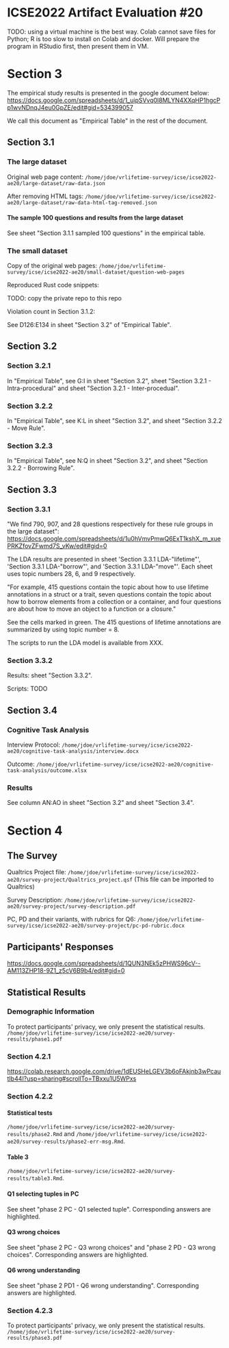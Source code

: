 # ICSE2022 Artifact Evaluation #20
TODO: using a virtual machine is the best way. Colab cannot save files for Python; R is too slow to install on Colab and docker. 
Will prepare the program in RStudio first, then present them in VM.

# Section 3
The empirical study results is presented in the google document below:
https://docs.google.com/spreadsheets/d/1_uipSVvq0l8MLYN4XXqHP1hgcPp1wvNDnqJ4eu0GpZE/edit#gid=534399057

We call this document as "Empirical Table" in the rest of the document.

## Section 3.1
### The large dataset
Original web page content:
`/home/jdoe/vrlifetime-survey/icse/icse2022-ae20/large-dataset/raw-data.json`

After removing HTML tags:
`/home/jdoe/vrlifetime-survey/icse/icse2022-ae20/large-dataset/raw-data-html-tag-removed.json`
#### The sample 100 questions and results from the large dataset
See sheet "Section 3.1.1 sampled 100 questions" in the empirical table.

### The small dataset
Copy of the original web pages:
`/home/jdoe/vrlifetime-survey/icse/icse2022-ae20/small-dataset/question-web-pages`

Reproduced Rust code snippets:

TODO: copy the private repo to this repo



Violation count in Section 3.1.2:

See D126:E134 in sheet "Section 3.2" of "Empirical Table".


## Section 3.2
### Section 3.2.1
In "Empirical Table", see G:I in sheet "Section 3.2", sheet "Section 3.2.1 - Intra-procedural" and sheet "Section 3.2.1 - Inter-procedual".

### Section 3.2.2
In "Empirical Table", see K:L in sheet "Section 3.2", and sheet "Section 3.2.2 - Move Rule".

### Section 3.2.3
In "Empirical Table", see N:Q in sheet "Section 3.2", and sheet "Section 3.2.2 - Borrowing Rule".

## Section 3.3

### Section 3.3.1
"We find 790, 907, and 28 questions respectively for these rule
groups in the large dataset":
https://docs.google.com/spreadsheets/d/1u0hVmvPmwQ6ExT1kshX_m_xuePRKZfovZFwmd7S_vKw/edit#gid=0

The LDA results are presented in sheet 'Section 3.3.1 LDA-"lifetime"',
'Section 3.3.1 LDA-"borrow"', and 'Section 3.3.1 LDA-"move"'.
Each sheet uses topic numbers 28, 6, and 9 respectively.

"For example, 415 questions contain the topic about how
to use lifetime annotations in a struct or a trait, seven questions
contain the topic about how to borrow elements from a collection or
a container, and four questions are about how to move an object to a
function or a closure."

See the cells marked in green. The 415 questions of lifetime annotations
are summarized by using topic number = 8.

The scripts to run the LDA model is available from XXX.

### Section 3.3.2
Results: sheet "Section 3.3.2".

Scripts: TODO

## Section 3.4
### Cognitive Task Analysis
Interview Protocol: `/home/jdoe/vrlifetime-survey/icse/icse2022-ae20/cognitive-task-analysis/interview.docx`

Outcome: `/home/jdoe/vrlifetime-survey/icse/icse2022-ae20/cognitive-task-analysis/outcome.xlsx`

### Results
See column AN:AO in sheet "Section 3.2" and sheet "Section 3.4".

# Section 4
## The Survey
Qualtrics Project file: `/home/jdoe/vrlifetime-survey/icse/icse2022-ae20/survey-project/Qualtrics_project.qsf` (This file can be imported to Qualtrics)

Survey Description: `/home/jdoe/vrlifetime-survey/icse/icse2022-ae20/survey-project/survey-description.pdf`

PC, PD and their variants, with rubrics for Q6:
`/home/jdoe/vrlifetime-survey/icse/icse2022-ae20/survey-project/pc-pd-rubric.docx`

## Participants' Responses

https://docs.google.com/spreadsheets/d/1QUN3NEk5zPHWS96cV--AM113ZHP18-9Z1_z5cV6B9b4/edit#gid=0

## Statistical Results

### Demographic Information
To protect participants' privacy, we only present the statistical results.
`/home/jdoe/vrlifetime-survey/icse/icse2022-ae20/survey-results/phase1.pdf`

### Section 4.2.1
https://colab.research.google.com/drive/1dEUSHeLGEV3b6oFAkjnb3wPcautIb44I?usp=sharing#scrollTo=TBxxu1U5WPxs

### Section 4.2.2 
#### Statistical tests
`/home/jdoe/vrlifetime-survey/icse/icse2022-ae20/survey-results/phase2.Rmd` and `/home/jdoe/vrlifetime-survey/icse/icse2022-ae20/survey-results/phase2-err-msg.Rmd`.
#### Table 3
`/home/jdoe/vrlifetime-survey/icse/icse2022-ae20/survey-results/table3.Rmd`.
#### Q1 selecting tuples in PC
See sheet "phase 2 PC - Q1 selected tuple". 
Corresponding answers are highlighted.
#### Q3 wrong choices
See sheet "phase 2 PC - Q3 wrong choices" and "phase 2 PD - Q3 wrong choices".
Corresponding answers are highlighted.
#### Q6 wrong understanding
See sheet "phase 2 PD1 - Q6 wrong understanding".
Corresponding answers are highlighted.
### Section 4.2.3 
To protect participants' privacy, we only present the statistical results.
`/home/jdoe/vrlifetime-survey/icse/icse2022-ae20/survey-results/phase3.pdf`


